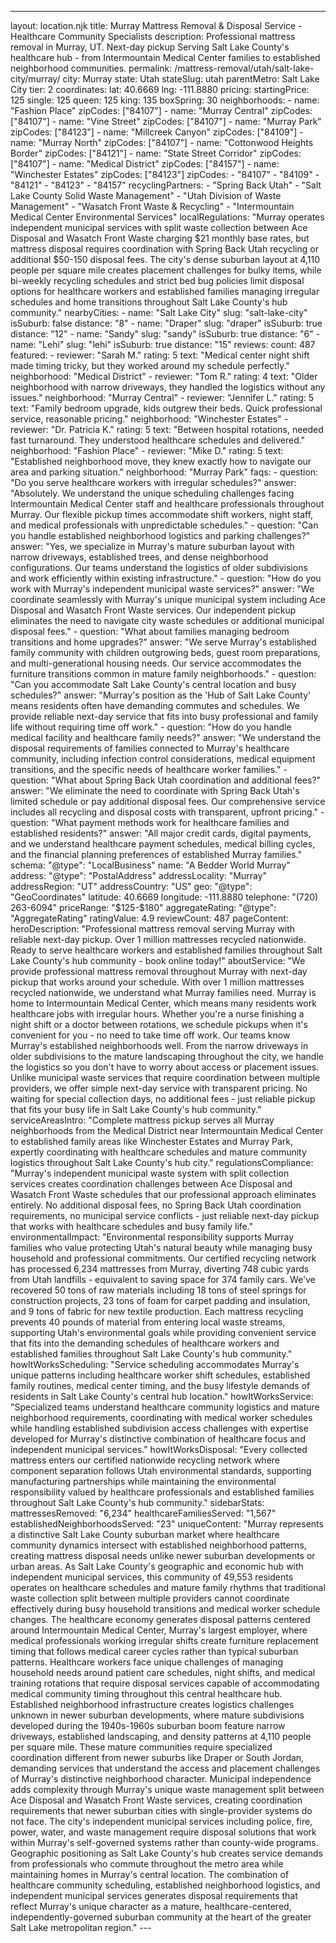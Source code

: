---
layout: location.njk
title: Murray Mattress Removal & Disposal Service - Healthcare Community Specialists
description: Professional mattress removal in Murray, UT. Next-day pickup Serving Salt Lake County's healthcare hub - from Intermountain Medical Center families to established neighborhood communities.
permalink: /mattress-removal/utah/salt-lake-city/murray/
city: Murray state: Utah stateSlug: utah parentMetro: Salt Lake City tier: 2 coordinates: lat: 40.6669 lng: -111.8880 pricing: startingPrice: 125 single: 125 queen: 125 king: 135 boxSpring: 30 neighborhoods: - name: "Fashion Place" zipCodes: ["84107"] - name: "Murray Central" zipCodes: ["84107"] - name: "Vine Street" zipCodes: ["84107"] - name: "Murray Park" zipCodes: ["84123"] - name: "Millcreek Canyon" zipCodes: ["84109"] - name: "Murray North" zipCodes: ["84107"] - name: "Cottonwood Heights Border" zipCodes: ["84121"] - name: "State Street Corridor" zipCodes: ["84107"] - name: "Medical District" zipCodes: ["84157"] - name: "Winchester Estates" zipCodes: ["84123"] zipCodes: - "84107" - "84109" - "84121" - "84123" - "84157" recyclingPartners: - "Spring Back Utah" - "Salt Lake County Solid Waste Management" - "Utah Division of Waste Management" - "Wasatch Front Waste & Recycling" - "Intermountain Medical Center Environmental Services" localRegulations: "Murray operates independent municipal services with split waste collection between Ace Disposal and Wasatch Front Waste charging $21 monthly base rates, but mattress disposal requires coordination with Spring Back Utah recycling or additional $50-150 disposal fees. The city's dense suburban layout at 4,110 people per square mile creates placement challenges for bulky items, while bi-weekly recycling schedules and strict bed bug policies limit disposal options for healthcare workers and established families managing irregular schedules and home transitions throughout Salt Lake County's hub community." nearbyCities: - name: "Salt Lake City" slug: "salt-lake-city" isSuburb: false distance: "8" - name: "Draper" slug: "draper" isSuburb: true distance: "12" - name: "Sandy" slug: "sandy" isSuburb: true distance: "6" - name: "Lehi" slug: "lehi" isSuburb: true distance: "15" reviews: count: 487 featured: - reviewer: "Sarah M." rating: 5 text: "Medical center night shift made timing tricky, but they worked around my schedule perfectly." neighborhood: "Medical District" - reviewer: "Tom R." rating: 4 text: "Older neighborhood with narrow driveways, they handled the logistics without any issues." neighborhood: "Murray Central" - reviewer: "Jennifer L." rating: 5 text: "Family bedroom upgrade, kids outgrew their beds. Quick professional service, reasonable pricing." neighborhood: "Winchester Estates" - reviewer: "Dr. Patricia K." rating: 5 text: "Between hospital rotations, needed fast turnaround. They understood healthcare schedules and delivered." neighborhood: "Fashion Place" - reviewer: "Mike D." rating: 5 text: "Established neighborhood move, they knew exactly how to navigate our area and parking situation." neighborhood: "Murray Park" faqs: - question: "Do you serve healthcare workers with irregular schedules?" answer: "Absolutely. We understand the unique scheduling challenges facing Intermountain Medical Center staff and healthcare professionals throughout Murray. Our flexible pickup times accommodate shift workers, night staff, and medical professionals with unpredictable schedules." - question: "Can you handle established neighborhood logistics and parking challenges?" answer: "Yes, we specialize in Murray's mature suburban layout with narrow driveways, established trees, and dense neighborhood configurations. Our teams understand the logistics of older subdivisions and work efficiently within existing infrastructure." - question: "How do you work with Murray's independent municipal waste services?" answer: "We coordinate seamlessly with Murray's unique municipal system including Ace Disposal and Wasatch Front Waste services. Our independent pickup eliminates the need to navigate city waste schedules or additional municipal disposal fees." - question: "What about families managing bedroom transitions and home upgrades?" answer: "We serve Murray's established family community with children outgrowing beds, guest room preparations, and multi-generational housing needs. Our service accommodates the furniture transitions common in mature family neighborhoods." - question: "Can you accommodate Salt Lake County's central location and busy schedules?" answer: "Murray's position as the 'Hub of Salt Lake County' means residents often have demanding commutes and schedules. We provide reliable next-day service that fits into busy professional and family life without requiring time off work." - question: "How do you handle medical facility and healthcare family needs?" answer: "We understand the disposal requirements of families connected to Murray's healthcare community, including infection control considerations, medical equipment transitions, and the specific needs of healthcare worker families." - question: "What about Spring Back Utah coordination and additional fees?" answer: "We eliminate the need to coordinate with Spring Back Utah's limited schedule or pay additional disposal fees. Our comprehensive service includes all recycling and disposal costs with transparent, upfront pricing." - question: "What payment methods work for healthcare families and established residents?" answer: "All major credit cards, digital payments, and we understand healthcare payment schedules, medical billing cycles, and the financial planning preferences of established Murray families." schema: "@type": "LocalBusiness" name: "A Bedder World Murray" address: "@type": "PostalAddress" addressLocality: "Murray" addressRegion: "UT" addressCountry: "US" geo: "@type": "GeoCoordinates" latitude: 40.6669 longitude: -111.8880 telephone: "(720) 263-6094" priceRange: "$125-$180" aggregateRating: "@type": "AggregateRating" ratingValue: 4.9 reviewCount: 487 pageContent: heroDescription: "Professional mattress removal serving Murray with reliable next-day pickup. Over 1 million mattresses recycled nationwide. Ready to serve healthcare workers and established families throughout Salt Lake County's hub community - book online today!" aboutService: "We provide professional mattress removal throughout Murray with next-day pickup that works around your schedule. With over 1 million mattresses recycled nationwide, we understand what Murray families need. Murray is home to Intermountain Medical Center, which means many residents work healthcare jobs with irregular hours. Whether you're a nurse finishing a night shift or a doctor between rotations, we schedule pickups when it's convenient for you - no need to take time off work. Our teams know Murray's established neighborhoods well. From the narrow driveways in older subdivisions to the mature landscaping throughout the city, we handle the logistics so you don't have to worry about access or placement issues. Unlike municipal waste services that require coordination between multiple providers, we offer simple next-day service with transparent pricing. No waiting for special collection days, no additional fees - just reliable pickup that fits your busy life in Salt Lake County's hub community." serviceAreasIntro: "Complete mattress pickup serves all Murray neighborhoods from the Medical District near Intermountain Medical Center to established family areas like Winchester Estates and Murray Park, expertly coordinating with healthcare schedules and mature community logistics throughout Salt Lake County's hub city." regulationsCompliance: "Murray's independent municipal waste system with split collection services creates coordination challenges between Ace Disposal and Wasatch Front Waste schedules that our professional approach eliminates entirely. No additional disposal fees, no Spring Back Utah coordination requirements, no municipal service conflicts - just reliable next-day pickup that works with healthcare schedules and busy family life." environmentalImpact: "Environmental responsibility supports Murray families who value protecting Utah's natural beauty while managing busy household and professional commitments. Our certified recycling network has processed 6,234 mattresses from Murray, diverting 748 cubic yards from Utah landfills - equivalent to saving space for 374 family cars. We've recovered 50 tons of raw materials including 18 tons of steel springs for construction projects, 23 tons of foam for carpet padding and insulation, and 9 tons of fabric for new textile production. Each mattress recycling prevents 40 pounds of material from entering local waste streams, supporting Utah's environmental goals while providing convenient service that fits into the demanding schedules of healthcare workers and established families throughout Salt Lake County's hub community." howItWorksScheduling: "Service scheduling accommodates Murray's unique patterns including healthcare worker shift schedules, established family routines, medical center timing, and the busy lifestyle demands of residents in Salt Lake County's central hub location." howItWorksService: "Specialized teams understand healthcare community logistics and mature neighborhood requirements, coordinating with medical worker schedules while handling established subdivision access challenges with expertise developed for Murray's distinctive combination of healthcare focus and independent municipal services." howItWorksDisposal: "Every collected mattress enters our certified nationwide recycling network where component separation follows Utah environmental standards, supporting manufacturing partnerships while maintaining the environmental responsibility valued by healthcare professionals and established families throughout Salt Lake County's hub community." sidebarStats: mattressesRemoved: "6,234" healthcareFamiliesServed: "1,567" establishedNeighborhoodsServed: "23" uniqueContent: "Murray represents a distinctive Salt Lake County suburban market where healthcare community dynamics intersect with established neighborhood patterns, creating mattress disposal needs unlike newer suburban developments or urban areas. As Salt Lake County's geographic and economic hub with independent municipal services, this community of 49,553 residents operates on healthcare schedules and mature family rhythms that traditional waste collection split between multiple providers cannot coordinate effectively during busy household transitions and medical worker schedule changes. The healthcare economy generates disposal patterns centered around Intermountain Medical Center, Murray's largest employer, where medical professionals working irregular shifts create furniture replacement timing that follows medical career cycles rather than typical suburban patterns. Healthcare workers face unique challenges of managing household needs around patient care schedules, night shifts, and medical training rotations that require disposal services capable of accommodating medical community timing throughout this central healthcare hub. Established neighborhood infrastructure creates logistics challenges unknown in newer suburban developments, where mature subdivisions developed during the 1940s-1960s suburban boom feature narrow driveways, established landscaping, and density patterns at 4,110 people per square mile. These mature communities require specialized coordination different from newer suburbs like Draper or South Jordan, demanding services that understand the access and placement challenges of Murray's distinctive neighborhood character. Municipal independence adds complexity through Murray's unique waste management split between Ace Disposal and Wasatch Front Waste services, creating coordination requirements that newer suburban cities with single-provider systems do not face. The city's independent municipal services including police, fire, power, water, and waste management require disposal solutions that work within Murray's self-governed systems rather than county-wide programs. Geographic positioning as Salt Lake County's hub creates service demands from professionals who commute throughout the metro area while maintaining homes in Murray's central location. The combination of healthcare community scheduling, established neighborhood logistics, and independent municipal services generates disposal requirements that reflect Murray's unique character as a mature, healthcare-centered, independently-governed suburban community at the heart of the greater Salt Lake metropolitan region." ---